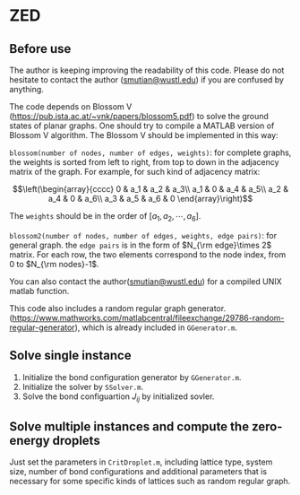 # ZED
## Before use
The author is keeping improving the readability of this code. Please do not hesitate to contact the author (smutian@wustl.edu) if you are confused by anything.

The code depends on Blossom V (https://pub.ista.ac.at/~vnk/papers/blossom5.pdf) to solve the ground states of planar graphs. One should try to compile a MATLAB version of Blossom V algorithm. 
The Blossom V should be implemented in this way:

`blossom(number of nodes, number of edges, weights)`: for complete graphs, the weights is sorted from left to right, from top to down in the adjacency matrix of the graph. For example, for such kind of adjacency matrix:
```math
\left(\begin{array}{cccc} 
0 & a_1 & a_2 & a_3\\ 
a_1 & 0 & a_4 & a_5\\ 
a_2 & a_4 & 0 & a_6\\ 
a_3 & a_5 & a_6 & 0
\end{array}\right)
```
The `weights` should be  in the order of $[a_1,a_2,\cdots,a_6]$.

`blossom2(number of nodes, number of edges, weights, edge pairs)`: for general graph. the `edge pairs` is in the form of $N_{\rm edge}\times 2$ matrix. For each row, the two elements correspond to the node index, from $0$ to $N_{\rm nodes}-1$.

You can also contact the author(smutian@wustl.edu) for a compiled UNIX matlab function.

This code also includes a random regular graph generator.(https://www.mathworks.com/matlabcentral/fileexchange/29786-random-regular-generator), which is already included in `GGenerator.m`.

## Solve single instance
  1. Initialize the bond configuration generator by `GGenerator.m`.
  2. Initialize the solver by `SSolver.m`.
  3. Solve the bond configuartion $J_{ij}$ by initialized sovler.
## Solve multiple instances and compute the zero-energy droplets
Just set the parameters in `CritDroplet.m`, including lattice type, system size, number of bond configurations and additional parameters that is necessary for some specific kinds of lattices such as random regular graph.
